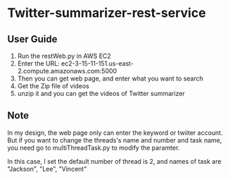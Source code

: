 # Twitter-summarizer-rest-service
  
## User Guide
  1. Run the restWeb.py in AWS EC2
  2. Enter the URL: ec2-3-15-11-151.us-east-2.compute.amazonaws.com:5000
  3. Then you can get web page, and enter what you want to search
  4. Get the Zip file of videos
  5. unzip it and you can get the videos of Twitter summarizer
  
## Note
In my design, the web page only can enter the keyword or twiiter account. But if you want to change the threads's name and number and task name, you need go to multiThreadTask.py to modify the paramter.

In this case, I set the default number of thread is 2, and names of task are "Jackson", "Lee", "Vincent" 
